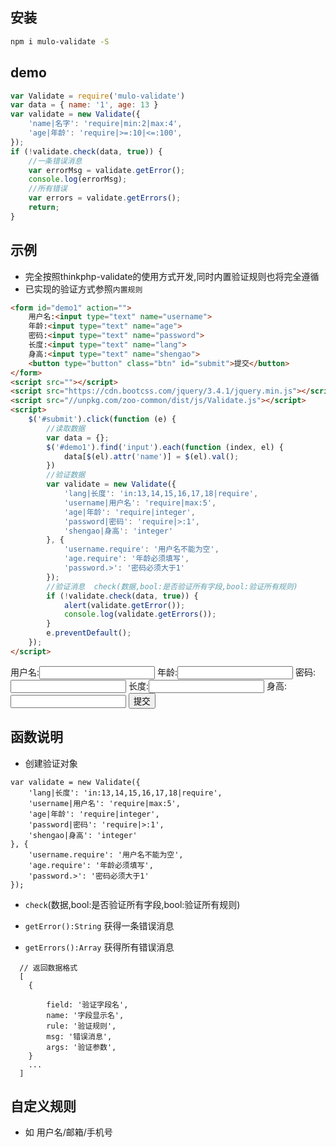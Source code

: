 ## 安装
```bash
npm i mulo-validate -S
```
## demo

```javascript
var Validate = require('mulo-validate')
var data = { name: '1', age: 13 }
var validate = new Validate({
    'name|名字': 'require|min:2|max:4',
    'age|年龄': 'require|>=:10|<=:100',
});
if (!validate.check(data, true)) {
    //一条错误消息
    var errorMsg = validate.getError();
    console.log(errorMsg);
    //所有错误
    var errors = validate.getErrors();
    return;
}
```

## 示例
- 完全按照thinkphp-validate的使用方式开发,同时内置验证规则也将完全遵循
- 已实现的验证方式参照`内置规则`

```html
<form id="demo1" action="">
    用户名:<input type="text" name="username">
    年龄:<input type="text" name="age">
    密码:<input type="text" name="password">
    长度:<input type="text" name="lang">
    身高:<input type="text" name="shengao">
    <button type="button" class="btn" id="submit">提交</button>
</form>
<script src=""></script>
<script src="https://cdn.bootcss.com/jquery/3.4.1/jquery.min.js"></script>
<script src="//unpkg.com/zoo-common/dist/js/Validate.js"></script>
<script>
    $('#submit').click(function (e) {
        //读取数据
        var data = {};
        $('#demo1').find('input').each(function (index, el) {
            data[$(el).attr('name')] = $(el).val();
        })
        //验证数据
        var validate = new Validate({
            'lang|长度': 'in:13,14,15,16,17,18|require',
            'username|用户名': 'require|max:5',
            'age|年龄': 'require|integer',
            'password|密码': 'require|>:1',
            'shengao|身高': 'integer'
        }, {
            'username.require': '用户名不能为空',
            'age.require': '年龄必须填写',
            'password.>': '密码必须大于1'
        });
        //验证消息  check(数据,bool:是否验证所有字段,bool:验证所有规则)
        if (!validate.check(data, true)) {
            alert(validate.getError());
            console.log(validate.getErrors());
        }
        e.preventDefault();
    });
</script>

```

<form id="demo1" action="">
    用户名:<input type="text" name="username">
    年龄:<input type="text" name="age">
    密码:<input type="text" name="password">
    长度:<input type="text" name="lang">
    身高:<input type="text" name="shengao">
    <button class="btn" id="submit">提交</button>
</form>

<script>
    require(['//unpkg.com/zoo-common/dist/js/Validate.js'], function (Validate) {
        $('#submit').click(function (e) {
            var data = {};
            $('#demo1').find('input').each(function (index, el) {
                data[$(el).attr('name')] = $(el).val();
            })
            var validate = new Validate({
                'username|用户名': 'require|max:6',
                'age|年龄': 'require|integer',
                'password|密码': 'require|>:1',
                'lang|长度': 'in:13,14,15,16,17,18|require',
                'shengao|身高': ''
            }, {
                'username.require': '用户名不能为空',
                'age.require': '年龄必须填写',
                'password.>': '密码必须大于1'
            });

            if (!validate.check(data, true)) {
                alert(validate.getError());
                console.log(validate.getErrors());
            }
            e.preventDefault();
        });
    })
</script>




## 函数说明

- 创建验证对象

```
var validate = new Validate({
    'lang|长度': 'in:13,14,15,16,17,18|require',
    'username|用户名': 'require|max:5',
    'age|年龄': 'require|integer',
    'password|密码': 'require|>:1',
    'shengao|身高': 'integer'
}, {
    'username.require': '用户名不能为空',
    'age.require': '年龄必须填写',
    'password.>': '密码必须大于1'
});

```

- `check`(数据,bool:是否验证所有字段,bool:验证所有规则)

- `getError():String` 获得一条错误消息

- `getErrors():Array` 获得所有错误消息

```
  // 返回数据格式 
  [
    {
        
        field: '验证字段名',
        name: '字段显示名',
        rule: '验证规则',
        msg: '错误消息',
        args: '验证参数',
    }
    ...
  ]

```

## 自定义规则

* 如 用户名/邮箱/手机号

```

```

